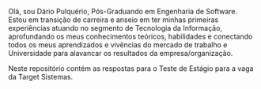 Olá, sou Dário Pulquério, Pós-Graduando em Engenharia de Software.
Estou em transição de carreira e anseio em ter minhas primeiras experiências atuando no segmento de
Tecnologia da Informação, aprofundando os meus conhecimentos teóricos, habilidades
e conectando todos os meus aprendizados e vivências do mercado de trabalho e
Universidade para alavancar os resultados da empresa/organização.

Neste repositório contém as respostas para o Teste de Estágio para a vaga da Target Sistemas.
